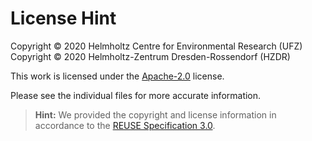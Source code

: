 # License Hint

Copyright © 2020 Helmholtz Centre for Environmental Research (UFZ)  
Copyright © 2020 Helmholtz-Zentrum Dresden-Rossendorf (HZDR)

This work is licensed under the [Apache-2.0](LICENSES/Apache-2.0.txt) license.

Please see the individual files for more accurate information.

> **Hint:** We provided the copyright and license information in accordance to the [REUSE Specification 3.0](https://reuse.software/spec/).
